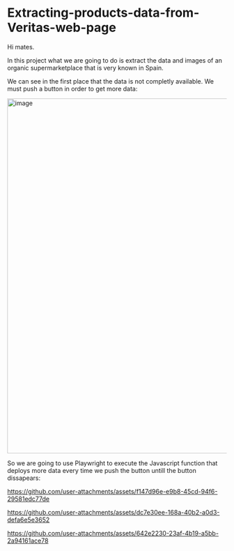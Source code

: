 # Extracting-products-data-from-Veritas-web-page
Hi mates.

In this project what we are going to do is extract the data and images of an organic supermarketplace that is very known in Spain.

We can see in the first place that the data is not completly available. We must push a button in order to get more data:

<img width="815" alt="image" src="https://github.com/user-attachments/assets/895e5b18-a9f1-4caa-b6af-79f47f7d7c88">

So we are going to use Playwright to execute the Javascript function that deploys more data every time we push the button untill the button dissapears:



https://github.com/user-attachments/assets/f147d96e-e9b8-45cd-94f6-29581edc77de




https://github.com/user-attachments/assets/dc7e30ee-168a-40b2-a0d3-defa6e5e3652




https://github.com/user-attachments/assets/642e2230-23af-4b19-a5bb-2a94161ace78


